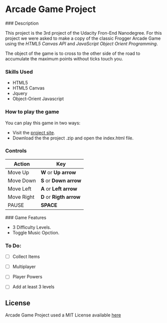 # Arcade Game Project
### Description

This project is the 3rd project of the Udacity Fron-End Nanodegree. For this project we were asked to make a copy of the classic Frogger Arcade Game using the _HTML5 Canvas API_ and _JavaScript Object Orient Programming_.

The object of the game is to cross to the other side of the road to accumulate the maximum points without ticks touch you.

### Skills Used

* HTML5
* HTML5 Canvas
* Jquery
* Object-Orient Javascript

### How to play the game

You can play this game in two ways:

* Visit the [project site](juanhenriquez.github.io/Arcade-Game).
* Download the the project .zip and open the index.html file.

### Controls

Action  | Key
--------|-------
Move Up |**W** or **Up arrow**
Move Down |**S** or **Down arrow**
Move Left |**A** or **Left arrow**
Move Right |**D** or **Rigth arrow**
PAUSE | **SPACE**

### Game Features

* 3 Difficulty Levels.
* Toggle Music Opction.

### To Do:

- [ ] Collect Items
- [ ] Multiplayer
- [ ] Player Powers
- [ ] Add at least 3 levels



## License
Arcade Game Project used a MIT License available [here](./License.txt)